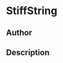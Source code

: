 # StiffString

## Author

<!-- Insert Your Name Here -->

## Description

<!-- Describe your example here -->
